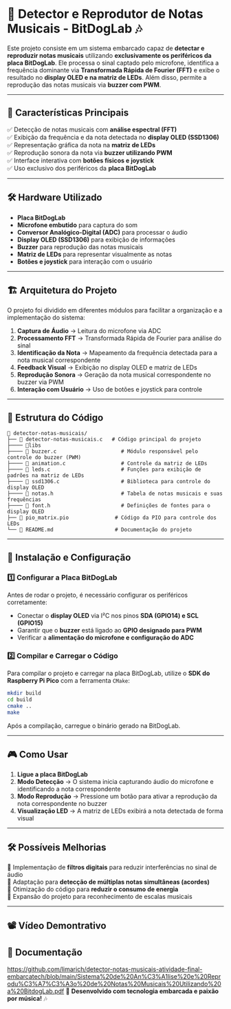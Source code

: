 # 🎵 Detector e Reprodutor de Notas Musicais - BitDogLab 🎶

Este projeto consiste em um sistema embarcado capaz de **detectar e reproduzir notas musicais** utilizando **exclusivamente os periféricos da placa BitDogLab**. Ele processa o sinal captado pelo microfone, identifica a frequência dominante via **Transformada Rápida de Fourier (FFT)** e exibe o resultado no **display OLED e na matriz de LEDs**. Além disso, permite a reprodução das notas musicais via **buzzer com PWM**.

---

## 📌 **Características Principais**

✅ Detecção de notas musicais com **análise espectral (FFT)**\
✅ Exibição da frequência e da nota detectada no **display OLED (SSD1306)**\
✅ Representação gráfica da nota na **matriz de LEDs**\
✅ Reprodução sonora da nota via **buzzer utilizando PWM**\
✅ Interface interativa com **botões físicos e joystick**\
✅ Uso exclusivo dos periféricos da **placa BitDogLab**

---

## 🛠 **Hardware Utilizado**

- **Placa BitDogLab**
- **Microfone embutido** para captura do som
- **Conversor Analógico-Digital (ADC)** para processar o áudio
- **Display OLED (SSD1306)** para exibição de informações
- **Buzzer** para reprodução das notas musicais
- **Matriz de LEDs** para representar visualmente as notas
- **Botões e joystick** para interação com o usuário

---

## 🏗 **Arquitetura do Projeto**

O projeto foi dividido em diferentes módulos para facilitar a organização e a implementação do sistema:

1. **Captura de Áudio** → Leitura do microfone via ADC
2. **Processamento FFT** → Transformada Rápida de Fourier para análise do sinal
3. **Identificação da Nota** → Mapeamento da frequência detectada para a nota musical correspondente
4. **Feedback Visual** → Exibição no display OLED e matriz de LEDs
5. **Reprodução Sonora** → Geração da nota musical correspondente no buzzer via PWM
6. **Interação com Usuário** → Uso de botões e joystick para controle

---

## 📂 **Estrutura do Código**

```
📂 detector-notas-musicais/
├── 📄 detector-notas-musicais.c   # Código principal do projeto
├──── 📂libs
├──── 📄 buzzer.c                     # Módulo responsável pelo controle do buzzer (PWM)
├──── 📄 animation.c                  # Controle da matriz de LEDs
├──── 📄 leds.c                       # Funções para exibição de padrões na matriz de LEDs
├──── 📄 ssd1306.c                    # Biblioteca para controle do display OLED
├──── 📄 notas.h                      # Tabela de notas musicais e suas frequências
├──── 📄 font.h                       # Definições de fontes para o display OLED
├── 📄 pio_matrix.pio               # Código da PIO para controle dos LEDs
└── 📄 README.md                    # Documentação do projeto
```

---

## 🚀 **Instalação e Configuração**

### **1️⃣ Configurar a Placa BitDogLab**

Antes de rodar o projeto, é necessário configurar os periféricos corretamente:

- Conectar o **display OLED** via I²C nos pinos **SDA (GPIO14) e SCL (GPIO15)**
- Garantir que o **buzzer** está ligado ao **GPIO designado para PWM**
- Verificar a **alimentação do microfone e configuração do ADC**

### **2️⃣ Compilar e Carregar o Código**

Para compilar o projeto e carregar na placa BitDogLab, utilize o **SDK do Raspberry Pi Pico** com a ferramenta `CMake`:

```sh
mkdir build
cd build
cmake ..
make
```

Após a compilação, carregue o binário gerado na BitDogLab.

---

## 🎮 **Como Usar**

1. **Ligue a placa BitDogLab**
2. **Modo Detecção** → O sistema inicia capturando áudio do microfone e identificando a nota correspondente
3. **Modo Reprodução** → Pressione um botão para ativar a reprodução da nota correspondente no buzzer
4. **Visualização LED** → A matriz de LEDs exibirá a nota detectada de forma visual

---

## 🛠 **Possíveis Melhorias**

🔹 Implementação de **filtros digitais** para reduzir interferências no sinal de áudio\
🔹 Adaptação para **detecção de múltiplas notas simultâneas (acordes)**\
🔹 Otimização do código para **reduzir o consumo de energia**\
🔹 Expansão do projeto para reconhecimento de escalas musicais

---

## 📽️ **Vídeo Demontrativo**

## 📄 **Documentação**
https://github.com/limarich/detector-notas-musicais-atividade-final-embarcatech/blob/main/Sistema%20de%20An%C3%A1lise%20e%20Reprodu%C3%A7%C3%A3o%20de%20Notas%20Musicais%20Utilizando%20a%20BitdogLab.pdf
🚀 **Desenvolvido com tecnologia embarcada e paixão por música!** 🎶
